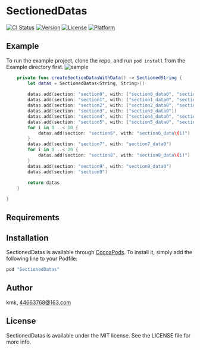 # SectionedDatas

[![CI Status](http://img.shields.io/travis/KoStudio/SectionedDatas.svg?style=flat)](https://travis-ci.org/KoStudio/SectionedDatas)
[![Version](https://img.shields.io/cocoapods/v/SectionedDatas.svg?style=flat)](http://cocoapods.org/pods/SectionedDatas)
[![License](https://img.shields.io/cocoapods/l/SectionedDatas.svg?style=flat)](http://cocoapods.org/pods/SectionedDatas)
[![Platform](https://img.shields.io/cocoapods/p/SectionedDatas.svg?style=flat)](http://cocoapods.org/pods/SectionedDatas)

## Example

To run the example project, clone the repo, and run `pod install` from the Example directory first.
![sample](https://github.com/KoStudio/SectionedDatas/blob/master/Demo1.gif)

```swift
    private func createSectionDatasWithData() -> SectionedString {
        let datas = SectionedDatas<String, String>()
        
        datas.add(section: "section0", with: ["section0_data0", "section0_data1"])
        datas.add(section: "section1", with: ["section1_data0", "section1_data1", "section1_data2"])
        datas.add(section: "section2", with: ["section2_data0", "section2_data1", "section2_data2"])
        datas.add(section: "section3", with: ["section3_data0"])
        datas.add(section: "section4", with: ["section4_data0", "section4_data1", "section4_data2", "section4_data3", "section4_data4"])
        datas.add(section: "section5", with: ["section5_data0", "section5_data1", "section5_data2", "section5_data3", "section5_data4"])
        for i in 0 ..< 10 {
            datas.add(section: "section6", with: "section6_data\(i)")
        }
        datas.add(section: "section7", with: "section7_data0")
        for i in 0 ..< 20 {
            datas.add(section: "section8", with: "section8_data\(i)")
        }
        datas.add(section: "section9", with: "section9_data0")
        datas.add(section: "section9")
        
        return datas
    }

}

```

## Requirements

## Installation

SectionedDatas is available through [CocoaPods](http://cocoapods.org). To install
it, simply add the following line to your Podfile:

```ruby
pod "SectionedDatas"
```

## Author

kmk, 44663768@163.com

## License

SectionedDatas is available under the MIT license. See the LICENSE file for more info.
